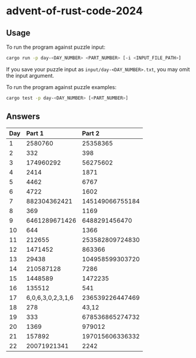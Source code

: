 # advent-of-rust-code-2024

## Usage

To run the program against puzzle input:
```bash
cargo run -p day-<DAY_NUMBER> <PART_NUMBER> [-i <INPUT_FILE_PATH>]
```

If you save your puzzle input as `input/day-<DAY_NUMBER>.txt`, you may omit the input argument.

To run the program against puzzle examples:
```bash
cargo test -p day-<DAY_NUMBER> [<PART_NUMBER>]
```

## Answers

| Day | Part 1 | Part 2 |
| :- | :- | :- |
| 1 | 2580760 | 25358365 |
| 2 | 332 | 398 |
| 3 | 174960292 | 56275602 |
| 4 | 2414 | 1871 |
| 5 | 4462 | 6767 |
| 6 | 4722 | 1602 |
| 7 | 882304362421 | 145149066755184 |
| 8 | 369 | 1169 |
| 9 | 6461289671426 | 6488291456470 |
| 10 | 644 | 1366 |
| 11 | 212655 | 253582809724830 |
| 12 | 1471452 | 863366 |
| 13 | 29438 | 104958599303720 |
| 14 | 210587128 | 7286 |
| 15 | 1448589 | 1472235 |
| 16 | 135512 | 541 |
| 17 | 6,0,6,3,0,2,3,1,6 | 236539226447469 |
| 18 | 278 | 43,12 |
| 19 | 333 | 678536865274732 |
| 20 | 1369 | 979012 |
| 21 | 157892 | 197015606336332 |
| 22 | 20071921341 | 2242 |
